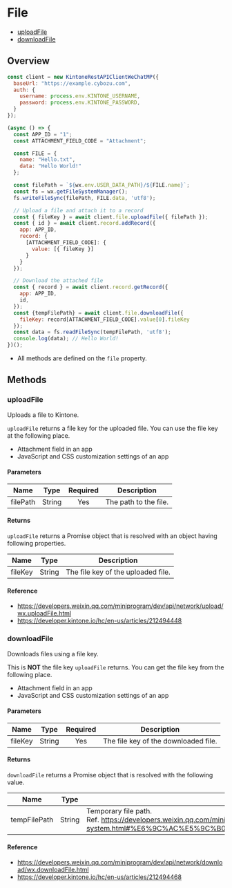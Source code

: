 # File

- [uploadFile](#uploadFile)
- [downloadFile](#downloadFile)

## Overview

```js
const client = new KintoneRestAPIClientWeChatMP({
  baseUrl: "https://example.cybozu.com",
  auth: {
    username: process.env.KINTONE_USERNAME,
    password: process.env.KINTONE_PASSWORD,
  }
});

(async () => {
  const APP_ID = "1";
  const ATTACHMENT_FIELD_CODE = "Attachment";

  const FILE = {
    name: "Hello.txt",
    data: "Hello World!"
  };

  const filePath = `${wx.env.USER_DATA_PATH}/${FILE.name}`;
  const fs = wx.getFileSystemManager();
  fs.writeFileSync(filePath, FILE.data, 'utf8');

  // Upload a file and attach it to a record
  const { fileKey } = await client.file.uploadFile({ filePath });
  const { id } = await client.record.addRecord({
    app: APP_ID,
    record: {
      [ATTACHMENT_FIELD_CODE]: {
        value: [{ fileKey }]
      }
    }
  });

  // Download the attached file
  const { record } = await client.record.getRecord({
    app: APP_ID,
    id,
  });
  const {tempFilePath} = await client.file.downloadFile({
    fileKey: record[ATTACHMENT_FIELD_CODE].value[0].fileKey
  });
  const data = fs.readFileSync(tempFilePath, 'utf8');
  console.log(data); // Hello World!
})();
```

- All methods are defined on the `file` property.

## Methods

### uploadFile

Uploads a file to Kintone.

`uploadFile` returns a file key for the uploaded file.
You can use the file key at the following place.

- Attachment field in an app
- JavaScript and CSS customization settings of an app

#### Parameters

| Name      |  Type  | Required | Description           |
| --------- | :----: | :------: | ----------------------|
| filePath  | String |    Yes   | The path to the file. |

#### Returns

`uploadFile` returns a Promise object that is resolved with an object having following properties.

| Name    |  Type  | Description                        |
| ------- | :----: | ---------------------------------- |
| fileKey | String | The file key of the uploaded file. |

#### Reference

- https://developers.weixin.qq.com/miniprogram/dev/api/network/upload/wx.uploadFile.html
- https://developer.kintone.io/hc/en-us/articles/212494448

### downloadFile

Downloads files using a file key.

This is **NOT** the file key `uploadFile` returns.
You can get the file key from the following place.

- Attachment field in an app
- JavaScript and CSS customization settings of an app

#### Parameters

| Name       |  Type  | Required | Description                          |
| ---------- | :----: | :------: | ------------------------------------ |
| fileKey    | String |   Yes    | The file key of the downloaded file. |

#### Returns

`downloadFile` returns a Promise object that is resolved with the following value.

| Name         |  Type  | Description                                                                                                                                                                 |
| ------------ | :----: | --------------------------------------------------------------------------------------------------------------------------------------------------------------------------- |
| tempFilePath | String | Temporary file path. <br /> Ref. https://developers.weixin.qq.com/miniprogram/dev/framework/ability/file-system.html#%E6%9C%AC%E5%9C%B0%E4%B8%B4%E6%97%B6%E6%96%87%E4%BB%B6 |

#### Reference

- https://developers.weixin.qq.com/miniprogram/dev/api/network/download/wx.downloadFile.html
- https://developer.kintone.io/hc/en-us/articles/212494468
